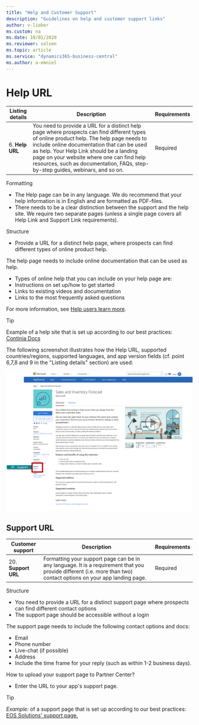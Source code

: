 ```yaml
---
title: "Help and Customer Support"
description: "Guidelines on help and customer support links"
author: v-liober
ms.custom: na
ms.date: 10/01/2020
ms.reviewer: solsen
ms.topic: article
ms.service: "dynamics365-business-central"
ms.author: a-emniel
---
```


# Help URL

| Listing details | Description | Requirements |
|-----------------|-------------|--------------|
| 6. **Help URL** | You need to provide a URL for a distinct help page where prospects can find different types of online product help. The help page needs to include online documentation that can be used as help. Your Help Link should be a landing page on your website where one can find help resources, such as documentation, FAQs, step-by-step guides, webinars, and so on.| Required|

Formatting
- The Help page can be in any language. We do recommend that your help information is in English and are formatted as PDF-files.
- There needs to be a clear distinction between the support and the help site. We require two separate pages (unless a single page covers all Help Link and Support Link requirements). 

Structure
- Provide a URL for a distinct help page, where prospects can find different types of online product help.

The help page needs to include online documentation that can be used as help.
- Types of online help that you can include on your help page are:
- Instructions on set up/how to get started
- Links to existing videos and documentation 
- Links to the most frequently asked questions

For more information, see [Help users learn more](../../user-assistance.md#help-users-learn-more).  

> [!TIP]  
> Example of a help site that is set up according to our best practices: [Continia Docs](https://docs.continia.com/docs.continia-home/en-GB/index.html)

The following screenshot illustrates how the Help URL, supported countries/regions, supported languages, and app version fields (cf. point 6,7,8 and 9 in the "Listing details" section) are used:

![Storefront Detail - Support & Help Links](../../media/SupportHelp.png)

## <a name="Support"></a>Support URL
| Customer support | Description | Requirements |
|------------------|-------------|--------------|
| 20. **Support URL**  | Formatting  your support page can be in any language. It is a requirement that you provide different (i.e. more than two) contact options on your app landing page. | Required |


Structure
- You need to provide a URL for a distinct support page where prospects can find different contact options
- The support page should be accessible without a login

The support page needs to include the following contact options and docs: 
- Email 
- Phone number
- Live-chat (if possible) 
- Address 
- Include the time frame for your reply (such as within 1-2 business days).

How to upload your support page to Partner Center?
- Enter the URL to your app's support page.

> [!TIP]  
> *Example:* of a support page that is set up according to our best practices: [EOS Solutions' support page.]( https://www.eos-solutions.it/en/contact-support.html)
